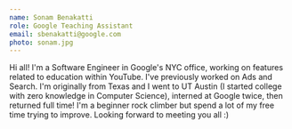 ```yaml
---
name: Sonam Benakatti
role: Google Teaching Assistant
email: sbenakatti@google.com
photo: sonam.jpg
---
```

Hi all! I'm a Software Engineer in Google's NYC office, working on features related to education within YouTube. I've previously worked on Ads and Search. I'm originally from Texas and I went to UT Austin (I started college with zero knowledge in Computer Science), interned at Google twice, then returned full time! I'm a beginner rock climber but spend a lot of my free time trying to improve. Looking forward to meeting you all :)
